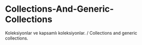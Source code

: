 # Collections-And-Generic-Collections
 Koleksiyonlar ve kapsamlı koleksiyonlar. / Collections and generic collections.
